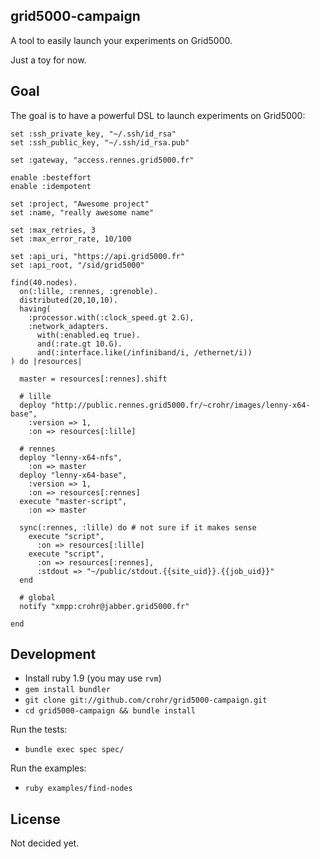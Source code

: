 ## grid5000-campaign
A tool to easily launch your experiments on Grid5000.

Just a toy for now.

## Goal
The goal is to have a powerful DSL to launch experiments on Grid5000:

    set :ssh_private_key, "~/.ssh/id_rsa"
    set :ssh_public_key, "~/.ssh/id_rsa.pub"

    set :gateway, "access.rennes.grid5000.fr"

    enable :besteffort
    enable :idempotent

    set :project, "Awesome project"
    set :name, "really awesome name"

    set :max_retries, 3
    set :max_error_rate, 10/100

    set :api_uri, "https://api.grid5000.fr"
    set :api_root, "/sid/grid5000"

    find(40.nodes).
      on(:lille, :rennes, :grenoble).
      distributed(20,10,10).
      having(
        :processor.with(:clock_speed.gt 2.G),
        :network_adapters.
          with(:enabled.eq true).
          and(:rate.gt 10.G).
          and(:interface.like(/infiniband/i, /ethernet/i))
    ) do |resources|
      
      master = resources[:rennes].shift

      # lille
      deploy "http://public.rennes.grid5000.fr/~crohr/images/lenny-x64-base", 
        :version => 1, 
        :on => resources[:lille]

      # rennes
      deploy "lenny-x64-nfs", 
        :on => master
      deploy "lenny-x64-base", 
        :version => 1, 
        :on => resources[:rennes]
      execute "master-script", 
        :on => master

      sync(:rennes, :lille) do # not sure if it makes sense
        execute "script", 
          :on => resources[:lille]
        execute "script", 
          :on => resources[:rennes], 
          :stdout => "~/public/stdout.{{site_uid}}.{{job_uid}}"
      end

      # global
      notify "xmpp:crohr@jabber.grid5000.fr"

    end


## Development
* Install ruby 1.9 (you may use `rvm`)
* `gem install bundler`
* `git clone git://github.com/crohr/grid5000-campaign.git`
* `cd grid5000-campaign && bundle install`

Run the tests:

* `bundle exec spec spec/`

Run the examples:

* `ruby examples/find-nodes`

## License
Not decided yet.

